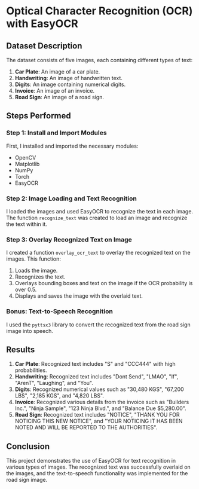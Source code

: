 # Optical Character Recognition (OCR) with EasyOCR

## Dataset Description

The dataset consists of five images, each containing different types of text:
1. **Car Plate**: An image of a car plate.
2. **Handwriting**: An image of handwritten text.
3. **Digits**: An image containing numerical digits.
4. **Invoice**: An image of an invoice.
5. **Road Sign**: An image of a road sign.

## Steps Performed

### Step 1: Install and Import Modules

First, I installed and imported the necessary modules:
- OpenCV
- Matplotlib
- NumPy
- Torch
- EasyOCR

### Step 2: Image Loading and Text Recognition

I loaded the images and used EasyOCR to recognize the text in each image. The function `recognize_text` was created to load an image and recognize the text within it.

### Step 3: Overlay Recognized Text on Image

I created a function `overlay_ocr_text` to overlay the recognized text on the images. This function:
1. Loads the image.
2. Recognizes the text.
3. Overlays bounding boxes and text on the image if the OCR probability is over 0.5.
4. Displays and saves the image with the overlaid text.

### Bonus: Text-to-Speech Recognition

I used the `pyttsx3` library to convert the recognized text from the road sign image into speech.

## Results

1. **Car Plate**: Recognized text includes "S" and "CCC444" with high probabilities.
2. **Handwriting**: Recognized text includes "Dont Send", "LMAO", "If", "ArenT", "Laughing", and "You".
3. **Digits**: Recognized numerical values such as "30,480 KGS", "67,200 LBS", "2,185 KGS", and "4,820 LBS".
4. **Invoice**: Recognized various details from the invoice such as "Builders Inc.", "Ninja Sample", "123 Ninja Blvd.", and "Balance Due $5,280.00".
5. **Road Sign**: Recognized text includes "NOTICE", "THANK YOU FOR NOTICING THIS NEW NOTICE", and "YOUR NOTICING IT HAS BEEN NOTED AND WILL BE REPORTED TO THE AUTHORITIES".

## Conclusion

This project demonstrates the use of EasyOCR for text recognition in various types of images. The recognized text was successfully overlaid on the images, and the text-to-speech functionality was implemented for the road sign image.

